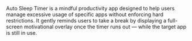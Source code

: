 Auto Sleep Timer is a mindful productivity app designed to help users manage excessive usage of specific apps without enforcing hard restrictions.
It gently reminds users to take a break by displaying a full-screen motivational overlay once the timer runs out — while the target app is still in use.
